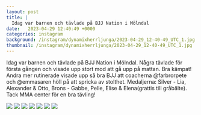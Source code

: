 ```yaml
---
layout: post
title: |
  Idag var barnen och tävlade på BJJ Nation i Mölndal
date:   2023-04-29 12:40:49 +0000
categories: instagram
background: /instagram/dynamixherrljunga/2023-04-29_12-40-49_UTC_1.jpg
thumbnail: /instagram/dynamixherrljunga/2023-04-29_12-40-49_UTC_1.jpg
---
```

Idag var barnen och tävlade på BJJ Nation i Mölndal. Några tävlade för första gången och visade upp stort mod att gå upp på mattan. Bra kämpat! Andra mer rutinerade visade upp så bra BJJ att coacherna @farbrorpete och @emmasaren höll på att spricka av stolthet. Medaljerna: Silver - Lia, Alexander & Otto, Brons - Gabbe, Pelle, Elise & Elena(grattis till gråbälte). Tack MMA center för en bra tävling! 



<img src='/www-dynamix-herrljunga/instagram/dynamixherrljunga/2023-04-29_12-40-49_UTC_1.jpg' class='img-fluid' />


<img src='/www-dynamix-herrljunga/instagram/dynamixherrljunga/2023-04-29_12-40-49_UTC_2.jpg' class='img-fluid' />


<img src='/www-dynamix-herrljunga/instagram/dynamixherrljunga/2023-04-29_12-40-49_UTC_3.jpg' class='img-fluid' />


<img src='/www-dynamix-herrljunga/instagram/dynamixherrljunga/2023-04-29_12-40-49_UTC_4.jpg' class='img-fluid' />


<img src='/www-dynamix-herrljunga/instagram/dynamixherrljunga/2023-04-29_12-40-49_UTC_5.jpg' class='img-fluid' />


<img src='/www-dynamix-herrljunga/instagram/dynamixherrljunga/2023-04-29_12-40-49_UTC_6.jpg' class='img-fluid' />


<img src='/www-dynamix-herrljunga/instagram/dynamixherrljunga/2023-04-29_12-40-49_UTC_7.jpg' class='img-fluid' />
